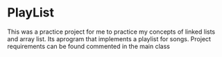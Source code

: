 # PlayList
This was a practice project for me to practice my concepts of linked lists and array list. Its aprogram that implements a playlist for songs. Project requirements can be found commented in the main class
